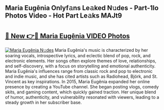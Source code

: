 ## Maria Eugênia Onlyf𝚊ns Le𝚊ked N𝚞des - Part-1Io Photos Video - Hot Part Le𝚊ks MAJt9

# <h2><a href="http://ac36693.deff.icu/?id=Maria+Eug%c3%aania">🔗 New 👉🔴 Maria Eugênia VIDEO Photos</a></h2>

[![Maria Eugênia N𝚞des](https://i.imgur.com/rIISA9y.gif)](http://ac36693.deff.icu/?id=Maria+Eug%c3%aania)
Maria Eugênia's music is characterized by her soaring vocals, introspective lyrics, and eclectic blend of pop, rock, and electronic elements. Her songs often explore themes of love, relationships, and self-discovery, with a focus on storytelling and emotional authenticity. Maria Eugênia's influences range from classic rock and pop to electronic and indie music, and she has cited artists such as Radiohead, Björk, and St. Vincent as key inspirations. In 2015, Maria Eugênia expanded her online presence by creating a YouTube channel. She began posting vlogs, comedy skits, and gaming content, which quickly gained traction. Her unique blend of humor, authenticity, and vulnerability resonated with viewers, leading to a steady growth in her subscriber base.
